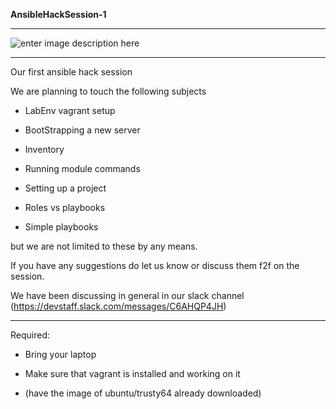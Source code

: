**AnsibleHackSession-1**


----------


![enter image description here](https://secure.meetupstatic.com/photos/event/5/d/1/3/600_464603827.jpeg)


----------


Our first ansible hack session

We are planning to touch the following subjects

- LabEnv vagrant setup

- BootStrapping a new server

- Inventory

- Running module commands

- Setting up a project

- Roles vs playbooks

- Simple playbooks

but we are not limited to these by any means.

If you have any suggestions do let us know or discuss them f2f on the session.

We have been discussing in general in our slack channel (https://devstaff.slack.com/messages/C6AHQP4JH)


----------


Required:

- Bring your laptop

- Make sure that vagrant is installed and working on it

- (have the image of ubuntu/trusty64 already downloaded)
